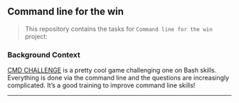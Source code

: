 ## Command line for the win

> This repository contains the tasks for `Command line for the win` project:


### Background Context
[CMD CHALLENGE](https://cmdchallenge.com/) is a pretty cool game challenging one on Bash skills. Everything is done via the command line and the questions are  increasingly complicated. It’s a good training to improve command line skills!


___


